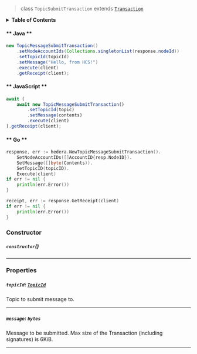> class `TopicSubmitTransaction` extends [`Transaction`](reference/core/Transaction.md)

<details>
<summary><b>Table of Contents</b></summary>

| Item | Java | JavaScript | Go
| - | - | - | - |
| [`topicId`](#topicid-topicid) | ✅ | ✅ | ✅
| [`message`](#message-bytes) | ✅ | ✅ | ✅
</details>

<!-- tabs:start -->

#### ** Java **

```java
new TopicMessageSubmitTransaction()
    .setNodeAccountIds(Collections.singletonList(response.nodeId))
    .setTopicId(topicId)
    .setMessage("Hello, from HCS!")
    .execute(client)
    .getReceipt(client);
```

#### ** JavaScript **

```js
await (
    await new TopicMessageSubmitTransaction()
        .setTopicId(topic)
        .setMessage(contents)
        .execute(client)
).getReceipt(client);
```

#### ** Go **

```go
response, err := hedera.NewTopicMessageSubmitTransaction().
    SetNodeAccountIDs([]AccountID{resp.NodeID}).
    SetMessage([]byte(Contents)).
    SetTopicID(topicID).
    Execute(client)
if err != nil {
    println(err.Error())
}

receipt, err := response.GetReceipt(client)
if err != nil {
    println(err.Error())
}
```

<!-- tabs:end -->

### Constructor

##### `constructor`()

---

### Properties

##### `topicId`: [`TopicId`](reference/consensus/TopicId.md)

Topic to submit message to.

---

##### `message`: `bytes`

Message to be submitted. Max size of the Transaction (including signatures) is 6KiB.

---
